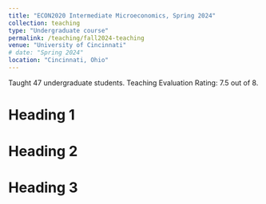 ```yaml
---
title: "ECON2020 Intermediate Microeconomics, Spring 2024"
collection: teaching
type: "Undergraduate course"
permalink: /teaching/fall2024-teaching
venue: "University of Cincinnati"
# date: "Spring 2024"
location: "Cincinnati, Ohio"
---
```


Taught 47 undergraduate students. Teaching Evaluation Rating: 7.5 out of 8.

Heading 1
======

Heading 2
======

Heading 3
======